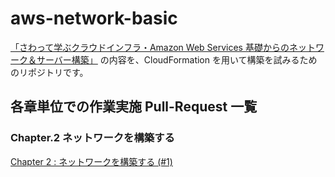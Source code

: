 # aws-network-basic
[「さわって学ぶクラウドインフラ・Amazon Web Services 基礎からのネットワーク＆サーバー構築」](https://www.amazon.co.jp/dp/4822262960) の内容を、CloudFormation を用いて構築を試みるためのリポジトリです。

## 各章単位での作業実施 Pull-Request 一覧
### Chapter.2 ネットワークを構築する

[Chapter 2 : ネットワークを構築する (#1)](https://github.com/a-know/aws-network-basic/pull/1)
